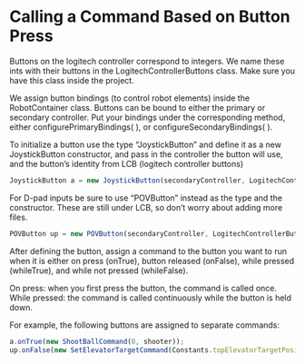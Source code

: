 # Calling a Command Based on Button Press

Buttons on the logitech controller correspond to integers. We name these ints with their buttons in the LogitechControllerButtons class. Make sure you have this class inside the project.

We assign button bindings (to control robot elements) inside the RobotContainer class. 
Buttons can be bound to either the primary or secondary controller. Put your bindings under the corresponding method, either configurePrimaryBindings( ), or configureSecondaryBindings( ).

To initialize a button use the type “JoystickButton” and define it as a new JoystickButton constructor, and pass in the controller the button will use, and the button’s identity from LCB (logitech controller buttons)

```jsx
JoystickButton a = new JoystickButton(secondaryController, LogitechControllerButtons.a);
```

For D-pad inputs be sure to use “POVButton” instead as the type and the constructor. These are still under LCB, so don’t worry about adding more files.

```jsx
POVButton up = new POVButton(secondaryController, LogitechControllerButtons.up);
```

After defining the button, assign a command to the button you want to run when it is either on press (onTrue), button released (onFalse), while pressed (whileTrue), and while not pressed (whileFalse).

On press: when you first press the button, the command is called once. While pressed: the command is called continuously while the button is held down. 

For example, the following buttons are assigned to separate commands:

```jsx
a.onTrue(new ShootBallCommand(0, shooter));
up.onFalse(new SetElevatorTargetCommand(Constants.topElevatorTargetPosition, elevator));
```